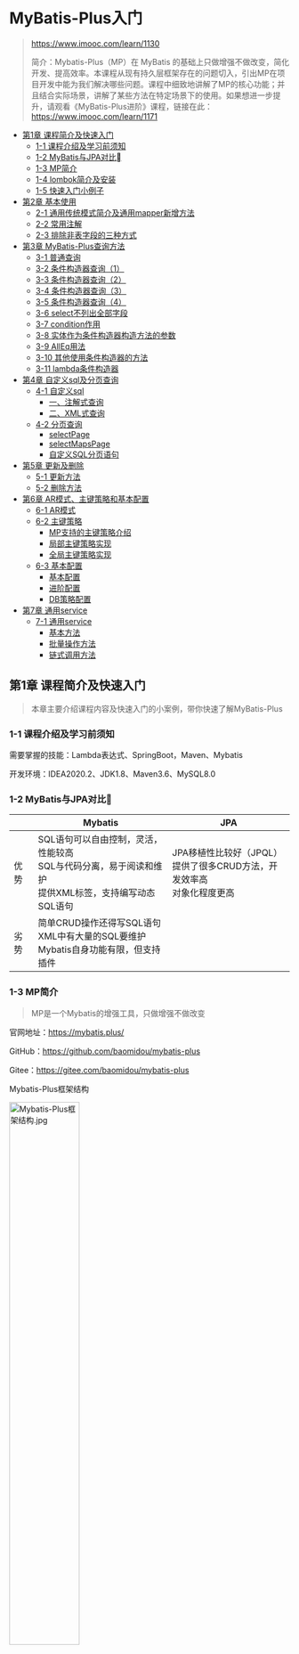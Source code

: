 # MyBatis-Plus入门

> https://www.imooc.com/learn/1130
>
> 简介：Mybatis-Plus（MP）在 MyBatis 的基础上只做增强不做改变，简化开发、提高效率。本课程从现有持久层框架存在的问题切入，引出MP在项目开发中能为我们解决哪些问题。课程中细致地讲解了MP的核心功能；并且结合实际场景，讲解了某些方法在特定场景下的使用。如果想进一步提升，请观看《MyBatis-Plus进阶》课程，链接在此：https://www.imooc.com/learn/1171

- [第1章 课程简介及快速入门](#第1章-课程简介及快速入门)
  - [1-1 课程介绍及学习前须知](#1-1-课程介绍及学习前须知)
  - [1-2 MyBatis与JPA对比](#1-2-mybatis与jpa对比)
  - [1-3 MP简介](#1-3-mp简介)
  - [1-4 lombok简介及安装](#1-4-lombok简介及安装)
  - [1-5 快速入门小例子](#1-5-快速入门小例子)
- [第2章 基本使用](#第2章-基本使用)
  - [2-1 通用传统模式简介及通用mapper新增方法](#2-1-通用传统模式简介及通用mapper新增方法)
  - [2-2 常用注解](#2-2-常用注解)
  - [2-3 排除非表字段的三种方式](#2-3-排除非表字段的三种方式)
- [第3章 MyBatis-Plus查询方法](#第3章-mybatis-plus查询方法)
  - [3-1 普通查询](#3-1-普通查询)
  - [3-2 条件构造器查询（1）](#3-2-条件构造器查询1)
  - [3-3 条件构造器查询（2）](#3-3-条件构造器查询2)
  - [3-4 条件构造器查询（3）](#3-4-条件构造器查询3)
  - [3-5 条件构造器查询（4）](#3-5-条件构造器查询4)
  - [3-6 select不列出全部字段](#3-6-select不列出全部字段)
  - [3-7 condition作用](#3-7-condition作用)
  - [3-8 实体作为条件构造器构造方法的参数](#3-8-实体作为条件构造器构造方法的参数)
  - [3-9 AllEq用法](#3-9-alleq用法)
  - [3-10 其他使用条件构造器的方法](#3-10-其他使用条件构造器的方法)
  - [3-11 lambda条件构造器](#3-11-lambda条件构造器)
- [第4章 自定义sql及分页查询](#第4章-自定义sql及分页查询)
  - [4-1 自定义sql](#4-1-自定义sql)
    - [一、注解式查询](#一注解式查询)
    - [二、XML式查询](#二xml式查询)
  - [4-2 分页查询](#4-2-分页查询)
    - [selectPage](#selectpage)
    - [selectMapsPage](#selectmapspage)
    - [自定义SQL分页语句](#自定义sql分页语句)
- [第5章 更新及删除](#第5章-更新及删除)
  - [5-1 更新方法](#5-1-更新方法)
  - [5-2 删除方法](#5-2-删除方法)
- [第6章 AR模式、主键策略和基本配置](#第6章-ar模式主键策略和基本配置)
  - [6-1 AR模式](#6-1-ar模式)
  - [6-2 主键策略](#6-2-主键策略)
    - [MP支持的主键策略介绍](#mp支持的主键策略介绍)
    - [局部主键策略实现](#局部主键策略实现)
    - [全局主键策略实现](#全局主键策略实现)
  - [6-3 基本配置](#6-3-基本配置)
    - [基本配置](#基本配置)
    - [进阶配置](#进阶配置)
    - [DB策略配置](#db策略配置)
- [第7章 通用service](#第7章-通用service)
  - [7-1 通用service](#7-1-通用service)
    - [基本方法](#基本方法)
    - [批量操作方法](#批量操作方法)
    - [链式调用方法](#链式调用方法)

## 第1章 课程简介及快速入门

> 本章主要介绍课程内容及快速入门的小案例，带你快速了解MyBatis-Plus

### 1-1 课程介绍及学习前须知

需要掌握的技能：Lambda表达式、SpringBoot，Maven、Mybatis

开发环境：IDEA2020.2、JDK1.8、Maven3.6、MySQL8.0

### 1-2 MyBatis与JPA对比

|      | Mybatis                                                      | JPA                                                          |
| ---- | ------------------------------------------------------------ | ------------------------------------------------------------ |
| 优势 | SQL语句可以自由控制，灵活，性能较高<br />SQL与代码分离，易于阅读和维护<br />提供XML标签，支持编写动态SQL语句 | JPA移植性比较好（JPQL）<br />提供了很多CRUD方法，开发效率高<br />对象化程度更高 |
| 劣势 | 简单CRUD操作还得写SQL语句<br />XML中有大量的SQL要维护<br />Mybatis自身功能有限，但支持插件 |                                                              |

### 1-3 MP简介

> MP是一个Mybatis的增强工具，只做增强不做改变

官网地址：https://mybatis.plus/

GitHub：https://github.com/baomidou/mybatis-plus

Gitee：https://gitee.com/baomidou/mybatis-plus

Mybatis-Plus框架结构

<img src="https://tva1.sinaimg.cn/large/0081Kckwgy1gk35gux3c4j310y0no43b.jpg" alt="Mybatis-Plus框架结构.jpg" width="50%;" />

[Mybatis-Plus特性](https://baomidou.com/guide/#%E7%89%B9%E6%80%A7)

- 无侵入、损耗小、强大的CRUD操作
- 支持Lambda形式调用、支持多种数据库
- 支持主键自动生成、支持ActiveRecord模式
- 支持自定义全局通用操作、支持关键词自动转义
- 内置代码生成器、内置分页插件、内置性能分析插件
- 内置全局拦截插件、内置SQL注入剥离器

### 1-4 lombok简介及安装

### 1-5 快速入门小例子

流程：建库建表、引入依赖、配置、编码、测试

1. 建库建表

   ```mysql
   DROP DATABASE IF EXISTS `1130-mybatis-plus01`;
   CREATE DATABASE `1130-mybatis-plus01`;
   use `1130-mybatis-plus01`;
   
   -- 创建用户表
   DROP TABLE IF EXISTS user;
   CREATE TABLE user
   (
     id          BIGINT(20) PRIMARY KEY NOT NULL COMMENT '主键',
     name        VARCHAR(30) DEFAULT NULL COMMENT '姓名',
     age         INT(11)     DEFAULT NULL COMMENT '年龄',
     email       VARCHAR(50) DEFAULT NULL COMMENT '邮箱',
     manager_id  BIGINT(20)  DEFAULT NULL COMMENT '直属上级id',
     create_time DATETIME    DEFAULT NULL COMMENT '创建时间',
     CONSTRAINT manager_fk FOREIGN KEY (manager_id) REFERENCES user (id)
   ) ENGINE = INNODB CHARSET = UTF8;
   
   -- 初始化数据
   INSERT INTO user (id, name, age, email, manager_id, create_time)
   VALUES (1087982257332887553, '大boss', 40, 'boss@baomidou.com', NULL, '2019-01-11 14:20:20'),
          (1088248166370832385, '王天风', 25, 'wtf@baomidou.com', 1087982257332887553, '2019-02-05 11:12:22'),
          (1088250446457389058, '李艺伟', 28, 'lyw@baomidou.com', 1088248166370832385, '2019-02-14 08:31:16'),
          (1094590409767661570, '张雨琪', 31, 'zjq@baomidou.com', 1088248166370832385, '2019-01-14 09:15:15'),
          (1094592041087729666, '刘红雨', 32, 'lhm@baomidou.com', 1088248166370832385, '2019-01-14 09:48:16');
   
   ```

2. 引入依赖

   ```xml
   <dependency>
     <groupId>org.projectlombok</groupId>
     <artifactId>lombok</artifactId>
     <optional>true</optional>
   </dependency>
   <dependency>
     <groupId>com.baomidou</groupId>
     <artifactId>mybatis-plus-boot-starter</artifactId>
     <version>3.4.0</version>
   </dependency>
   <dependency>
     <groupId>mysql</groupId>
     <artifactId>mysql-connector-java</artifactId>
   </dependency>
   ```

3. 配置

   ```yaml
   spring:
     datasource:
       driver-class-name: com.mysql.cj.jdbc.Driver
       url: jdbc:mysql://localhost:3306/1130-mybatis-plus01?useSSL=false&serverTimezone=GMT%2B8
       username: root
       password: 123456
   ```

4. 编码

   ```java
   @Data
   @AllArgsConstructor
   public class User {
     private Long id; // 主键
     private String name; // 姓名
     private Integer age; // 年龄
     private String email; // 邮箱
     private Long managerId; // 直属上级
     private LocalDate createTime; // 创建时间
   }
   ```

   ```java
   @Mapper
   public interface UserMapper extends BaseMapper<User> {
   }
   ```

5. 测试

   ```java
   @Autowired
   private UserMapper userMapper;
   ```

   ```java
   // 参数为null表示查询全部数据
   List<User> userList = userMapper.selectList(null);
   Assertions.assertEquals(5, userList.size());
   userList.forEach(System.out::println);
   ```

## 第2章 基本使用

> 本章介绍MyBatis-Plus的通用Mapper方式、常用注解及排除非表字段的三种方式。

### 2-1 通用传统模式简介及通用mapper新增方法

SSM传统编程模式

> 接口中写抽象方法、XML或注解写SQL、Service中调用接口、Controller中调用

```yaml
## 日志配置
logging:
  level:
    root: warn
    com.tuyrk.mybatisplus.crud.dao: trace
  pattern:
    console: '%p%m%n'
```

```java
User user = new User(null, "刘明强", 31, null, 1088248166370832385L, LocalDate.now());
int rows = userMapper.insert(user);
Assertions.assertEquals(1, rows);
```

### 2-2 常用注解

```mysql
## 更改表名
rename table user to mp_user;
## 更改主键名称
alter table mp_user change id user_id bigint not null comment '主键';
```

```java
@Data
@AllArgsConstructor
@TableName("mp_user")
public class User {
  // @TableId("user_id")
  // private Long id;
  @TableId
  private Long userId; // 主键
  @TableField("name")
  private String realName; // 姓名
  private Integer age; // 年龄
  private String email; // 邮箱
  private Long managerId; // 直属上级
  private LocalDate createTime; // 创建时间
}
```

### 2-3 排除非表字段的三种方式

> 插入操作时，忽略实体类中存在但数据库中不存在的字段

```java
private transient String remark; // 备注
```

```java
private static String remark; // 备注
public static String getRemark() { return remark; }
public static void setRemark(String remark) { User.remark = remark; }
```

```java
@TableField(exist = false)
private String remark; // 备注
```

## 第3章 MyBatis-Plus查询方法

> 本章主要介绍MyBatis-Plus查询的主要内容，包括**普通查询**、**条件构造器查询**、**select不列出全部字段查询**等内容。

### 3-1 普通查询

- selectById

  ```java
  User user = userMapper.selectById(1094590409767661570L);
  Assertions.assertEquals(1094590409767661570L, user.getId());
  ```

- selectById

  ```java
  List<Long> ids = Arrays.asList(1094590409767661570L, 1088248166370832385L, 1094592041087729666L);
  List<User> userList = userMapper.selectBatchIds(ids); // 查询
  userList.forEach(System.out::println); // 打印
  ```
  
- selectByMap
  
  ```java
  HashMap<String, Object> columnMap = new HashMap<>();
  columnMap.put("name", "王天风");
  columnMap.put("age", 25);
  // where name='王天风' and age=25
  // key为列名，而不是实体的属性名
  List<User> userList = userMapper.selectByMap(columnMap); // 查询
  userList.forEach(System.out::println);
  ```

### 3-2 条件构造器查询（1）

AbstractWrapper

1. 名字中包含雨并且年龄小于40

   ```mysql
   name like '%雨%' and age<40
   ```
   
   ```java
   QueryWrapper<User> queryWrapper = new QueryWrapper<>();
   // QueryWrapper<Object> queryWrapper = Wrappers.query();
   queryWrapper.like("name", "雨").lt("age", 40);
   List<User> userList = userMapper.selectList(queryWrapper); // 查询
   userList.forEach(System.out::println);
   ```
   
2. 名字中包含雨年并且龄大于等于20且小于等于40并且email不为空

   ```mysql
   name like '%雨%' and age between 20 and 40 and email is not null
   ```

   ```java
   queryWrapper.like("name", "雨").between("age", 20, 40).isNotNull("email");
   ```

3. 名字为王姓或者年龄大于等于25，按照年龄降序排列，年龄相同按照id升序排列

   ```mysql
   name like '王%' or age>=25 order by age desc,id asc
   ```

   ```java
   queryWrapper.likeRight("name", "王").or().ge("age", 25).orderByDesc("age").orderByAsc("id");
   ```

### 3-3 条件构造器查询（2）

4. 创建日期为2019年2月14日并且直属上级为名字为王姓

   ```mysql
   date_format(create_time,'%Y-%m-%d')='2019-02-14' 
   and manager_id in (select id from user where name like '王%')
   ```

   ```java
   queryWrapper.apply("date_format(create_time, '%Y-%m-%d') = {0}", "2020-10-27")
     .inSql("manager_id", "select id from user where name like '王%'");
   ```

   {0}可以防止SQL注入

### 3-4 条件构造器查询（3）

5. 名字为王姓并且（年龄小于40或邮箱不为空）

   ```mysql
   name like '王%' and (age<40 or email is not null)
   ```

   ```java
   queryWrapper.likeRight("name", "王")
     .and(qw -> qw.lt("age", 40).or().isNotNull("email"));
   ```
   
6. 名字为王姓或者（年龄小于40并且年龄大于20并且邮箱不为空）

   ```mysql
   name like '王%' or (age<40 and age>20 and email is not null)
   ```

   ```java
   queryWrapper.likeRight("name", "王")
     .or(qw -> qw.lt("age", 40).gt("age", 20).isNotNull("email"));
   ```

### 3-5 条件构造器查询（4）

7. （年龄小于40或邮箱不为空）并且名字为王姓

   ```mysql
   (age<40 or email is not null) and name like '王%'
   ```

   ```java
   queryWrapper.nested(qw -> qw.lt("age", 40).or().isNotNull("email"))
     .likeRight("name", "王");
   ```

8. 年龄为30、31、34、35

   ```mysql
   age in (30、31、34、35)
   ```

   ```java
   queryWrapper.in("age", Arrays.asList(30, 31, 34, 35));
   ```

9. 只返回满足条件的其中一条语句即可

   ```mysql
   limit 1
   ```

   ```java
   queryWrapper.in("age", Arrays.asList(30, 31, 34, 35)).last("limit 1");
   ```

### 3-6 select不列出全部字段

10. 名字中包含雨并且年龄小于40(需求1加强版)

    - 仅列出某些字段

      ```mysql
      select id, name from user
         where name like '%雨%' and age < 40;
      ```

      ```java
      queryWrapper.select("id", "name")
        .like("name", "雨").lt("age", 40);
      ```

      注：使用Lombok时，添加了@AllArgsConstructor将会没有无参构造函数，需要添加@NoArgsConstructor，否则使用.select()会抛出异常

    - 排除某些字段

      ```mysql
      select id, name, age, email
         from user
         where name like '%雨%' and age < 40;
      ```

      ```java
      queryWrapper.select(User.class, info -> {
        return !Objects.equals("manager_id", info.getColumn())
          && !Objects.equals("create_time", info.getColumn());
      }).like("name", "雨").lt("age", 40);
      ```

### 3-7 condition作用

> 是否将其作为查询条件加入到执行的SQL语句。true是,false否

```java
if (StringUtils.isNotBlank(name)) {
  queryWrapper.like("name", name);
}
if (StringUtils.isNotBlank(email)) {
  queryWrapper.like("email", email);
}
```

```java
queryWrapper.like(StringUtils.isNotBlank(name), "name", name)
  .like(StringUtils.isNotBlank(email), "email", email);
```

### 3-8 实体作为条件构造器构造方法的参数

> 使用实体作为条件构造器构造方法的参数时，将实体中**不为空**的属性值作为条件**默认等值**方式进行查询

可使用如下注解修改默认等值的查询方式

```java
@TableField(condition = SqlCondition.LIKE)
private String name; // 姓名
@TableField(condition = "%s&lt;#{%s}") // <
private Integer age; // 年龄
```

```java
User user = new User();
user.setName("刘红雨");
user.setAge(32);
QueryWrapper<User> queryWrapper = new QueryWrapper<>(user);

queryWrapper.like("name", "雨").lt("age", 40);
```

### 3-9 AllEq用法

[allEq](https://mybatis.plus/guide/wrapper.html#alleq)

> `params` : `key`为数据库字段名,`value`为字段值
>
> `null2IsNull` : 为`true`则在`map`的`value`为`null`时调用 [isNull](https://mybatis.plus/guide/wrapper.html#isnull) 方法,为`false`时则忽略`value`为`null`的
>
> `filter` : 过滤函数,是否允许字段传入比对条件中

```java
allEq(Map<R, V> params)
allEq(Map<R, V> params, boolean null2IsNull)
allEq(boolean condition, Map<R, V> params, boolean null2IsNull)
allEq(BiPredicate<R, V> filter, Map<R, V> params)
```

```java
QueryWrapper<User> queryWrapper = new QueryWrapper<>();
Map<String, Object> params = new HashMap<>();
params.put("name", "王天风");
params.put("age", null);

queryWrapper.allEq(params, false);
List<User> userList1 = userMapper.selectList(queryWrapper);
userList1.forEach(System.out::println);

queryWrapper.clear();

queryWrapper.allEq((k, v) -> !Objects.equals("name", k), params);
List<User> userList2 = userMapper.selectList(queryWrapper);
userList2.forEach(System.out::println);
```

### 3-10 其他使用条件构造器的方法

11. 按照直属上级分组，查询每组的平均年龄、最大年龄、最小年龄。并且只取年龄总和小于500的组。

    ```mysql
    select avg(age) avg_age, min(age) min_age, max(age) max_age
    from user
    group by manager_id
    having sum(age) < 500;
    
    ```

1. selectMaps

2. selectObjs

   只返回第一个字段的值

3. selectCount

   查询总记录数

4. selectOne

   查询一条记录，可以为null，不能为多条数据

### 3-11 lambda条件构造器

```java
// LambdaQueryWrapper<User> lambdaQuery = new QueryWrapper<User>().lambda();
// LambdaQueryWrapper<User> lambdaQuery = new LambdaQueryWrapper<>();
// LambdaQueryWrapper<User> lambdaQuery = Wrappers.lambdaQuery(User.class);
LambdaQueryWrapper<User> lambdaQuery = Wrappers.lambdaQuery();
```

```java
lambdaQuery.like(User::getName, "雨").lt(User::getAge, 40);
```

```java
lambdaQuery.likeRight(User::getAge, "王")
  .and(lqw -> lqw.lt(User::getAge, 40).or().isNotNull(User::getEmail));
```

```java
List<User> userList3 = new LambdaQueryChainWrapper<>(userMapper)
  .like(User::getName, "雨").ge(User::getAge, 20).list();
```

## 第4章 自定义sql及分页查询

> 本章介绍MyBatis-Plus中自定义sql和分页查询的内容。

### 4-1 自定义sql

#### 一、注解式查询

UserMapper.java

```java
@Select("select * from user ${ew.customSqlSegment}")
List<User> selectAll(@Param(com.baomidou.mybatisplus.core.toolkit.Constants.WRAPPER)
                     Wrapper<User> wrapper);
```

Test.java

```java
lambdaQuery.like(User::getName, "雨").lt(User::getAge, 40);
List<User> userList1 = userMapper.selectAllByAnnotation(lambdaQuery);
```

#### 二、XML式查询

UserMapper.java

```java
List<User> selectAllByXml(@Param(com.baomidou.mybatisplus.core.toolkit.Constants.WRAPPER)
                          Wrapper<User> wrapper);
```

application.yml

```java
mybatis-plus:
  mapper-locations:
    - classpath*:/mapper/**/*.xml
```

UserMapper.xml

```xml
<select id="selectAllByXml" resultType="com.tuyrk.mybatisplus.quickstart.entity.User">
  select * from user ${ew.customSqlSegment}
</select>
```

Test.java

```java
lambdaQuery.like(User::getName, "雨").lt(User::getAge, 40);
List<User> userList1 = userMapper.selectAllByXml(lambdaQuery);
```

### 4-2 分页查询

```java
@Configuration
public class MybatisPlusConfig {
  @Bean
  public PaginationInterceptor paginationInterceptor() {
    return new PaginationInterceptor();
  }
}
```

#### selectPage

```java
Page<User> page = new Page<>(1, 2);
Page<User> userIPage = userMapper.selectPage(page, lambdaQuery);

System.out.println("总页数：" + userIPage.getPages());
System.out.println("总记录数：" + userIPage.getTotal());
List<User> userList = userIPage.getRecords();
```

#### selectMapsPage

```java
Page<Map<String, Object>> page = new Page<>(1, 2, false);
Page<Map<String, Object>> mapsPage = userMapper.selectMapsPage(page, lambdaQuery);
```

#### 自定义SQL分页语句

UserMapper.java

```java
IPage<User> selectUserPage(Page<User> page, @Param(com.baomidou.mybatisplus.core.toolkit.Constants.WRAPPER)
                           Wrapper<User> wrapper);
```

UserMapper.xml

```xml
<select id="selectUserPage" resultType="com.tuyrk.mybatisplus.quickstart.entity.User">
  select * from user ${ew.customSqlSegment}
</select>
```

Test.java

```java
Page<User> page = new Page<>(1, 2);
IPage<User> userIPage = userMapper.selectUserPage(page, lambdaQuery);
```

## 第5章 更新及删除

> 介绍MyBatis-Plus中更新和删除功能的使用。

### 5-1 更新方法

- 根据ID更新
- 以条件构造器作为参数的更新方法
- 条件构造器中set方法使用

1. 根据ID更新

   ```java
   User user = new User();
   user.setId(1088248166370832385L); // where 
   user.setAge(26); // set
   user.setEmail("wtf2@baomidou.com"); // set
   
   int rows = userMapper.updateById(user);
   ```

2. 以条件构造器作为参数的更新方法

   ```java
   UpdateWrapper<User> updateWrapper = Wrappers.update(); // where
   updateWrapper.eq("name", "李艺伟").eq("age", 28);
   
   User user = new User(); // set
   user.setEmail("lyw2020@baomidou.com");
   user.setAge(29);
   
   int rows = userMapper.update(user, updateWrapper);
   ```

   ```java
   User whereUser = new User();
   whereUser.setName("李艺伟");
   UpdateWrapper<User> updateWrapper = Wrappers.update(whereUser); // where
   updateWrapper.eq("name", "李艺伟").eq("age", 28);
   
   User user = new User(); // set
   user.setEmail("lyw2020@baomidou.com");
   user.setAge(29);
   
   int rows = userMapper.update(user, updateWrapper);
   ```

3. 条件构造器中set方法使用

   ```java
   UpdateWrapper<User> updateWrapper = Wrappers.update();
   updateWrapper.eq("name", "李艺伟").eq("age", 29) // where
     .set("age", 30); // set
   int rows = userMapper.update(null, updateWrapper);
   ```

4. 条件构造器Lambda条件参数

   ```java
   LambdaUpdateWrapper<User> lambdaUpdate = Wrappers.lambdaUpdate();
   lambdaUpdate.eq(User::getName, "李艺伟").eq(User::getAge, 30)
     .set(User::getAge, 31);
   int rows = userMapper.update(null, lambdaUpdate);
   ```

5. 条件构造器Lambda条件参数链式更新调用

   ```java
   boolean rows = ChainWrappers.lambdaUpdateChain(userMapper)
     .eq(User::getName, "李艺伟").eq(User::getAge, 30)
     .set(User::getAge, 31)
     .update();
   ```

### 5-2 删除方法

- 根据ID删除
- 其他普通删除方法
- 以条件构造器为参数的删除方法

1. 根据ID删除

   ```java
   int rows = userMapper.deleteById(1322819611623723009L);
   ```

2. 根据map参数删除

   ```java
   HashMap<String, Object> columnMap = new HashMap<>();
   columnMap.put("name", "刘明强");
   columnMap.put("age", 25);
   int rows = userMapper.deleteByMap(columnMap);
   ```

3. 根据ID集合删除

   ```java
   int rows = userMapper.deleteBatchIds(Arrays.asList(1321099776439136258L, 1321100685084811265L, 1321100748422971393L));
   ```

4. 以条件构造器为参数的删除方法

   ```java
   LambdaQueryWrapper<User> lambdaQuery = Wrappers.lambdaQuery();
   lambdaQuery.eq(User::getAge, 27).or().gt(User::getAge, 41);
   int rows = userMapper.delete(lambdaQuery);
   ```

## 第6章 AR模式、主键策略和基本配置

> 本章介绍MyBatis-Plus中的AR模式、主键策略和基本配置等内容。

### 6-1 AR模式

ActiveRecord模式

- AR模式简介：活动记录，领域模型模式

- MP中AR模式的实现

1. 在实体类继承Model，并添加serialVersionUID

   ```java
   @Data
   @EqualsAndHashCode(callSuper = false)
   public class User extends Model<User> {
     private static final long serialVersionUID = -3116126971888623558L;
     // ... //
   }
   ```

2. insert

   ```java
   User user = new User();
   // user.setXXX();
   boolean insert = user.insert();
   ```

3. selectById

   > user != userSelect

   ```java
   User user = new User();
   User userSelect = user.selectById(1322869223491497986L);
   ```

   ```java
   User user = new User();
   user.setId(1322869223491497986L);
   User userSelect = user.selectById();
   ```

4. updateById

   ```java
   User user = new User();
   user.setId(1322869223491497986L); // where
   user.setName("张草草"); // set
   boolean update = user.updateById();
   ```

5. deleteById

   ```java
   User user = new User();
   boolean update = user.deleteById(1322869223491497986L);
   ```

6. insertOrUpdate

   > user有id则执行更新操作，没有id则执行插入操作

   ```java
   User user = new User();
   user.setId(1322871394721492993L);
   // user.setXXX();
   boolean insert = user.insertOrUpdate();
   ```

### 6-2 主键策略

#### MP支持的主键策略介绍

```java
@Getter
@AllArgsConstructor
public enum IdType {
  AUTO(0), // 数据库ID自增
  NONE(1), // 该类型为未设置主键类型(将跟随全局)
  INPUT(2), // 用户输入ID，该类型可以通过自己注册自动填充插件进行填充
  ASSIGN_ID(3), ASSIGN_UUID(4),
  @Deprecated ID_WORKER(3),
  @Deprecated ID_WORKER_STR(3),
  @Deprecated UUID(4);

  private final int key;
}
```

#### 局部主键策略实现

```java
@TableId(type = IdType.NONE)
private Long id;
```

#### 全局主键策略实现

```yaml
mybatis-plus:
  global-config:
    db-config:
      id-type: none
```

注：局部主键策略优于全局主键策略

### 6-3 基本配置

#### 基本配置

1. [configLocation](https://baomidou.com/config/#configlocation)

   ```yaml
   mybatis-plus:
     config-location: classpath*:/mybatis-config.xml
   ```

   ```xml
   <!-- mybatis-config.xml -->
   <?xml version="1.0" encoding="UTF-8" ?>
   <!DOCTYPE configuration
           PUBLIC "-//mybatis.org//DTD Config 3.0//EN" "http://mybatis.org/dtd/mybatis-3-config.dtd">
   <configuration>
   </configuration>
   ```

2. [mapperLocations](https://baomidou.com/config/#mapperlocations)

   > Maven 多模块项目的扫描路径需以 classpath*: 开头 （即加载多个 jar 包下的 XML 文件）

   ```xml
   <?xml version="1.0" encoding="UTF-8" ?>
   <!DOCTYPE mapper
           PUBLIC "-//mybatis.org//DTD Mapper 3.0//EN" "http://mybatis.org/dtd/mybatis-3-mapper.dtd">
   <mapper namespace="">
   </mapper>
   ```

3. [typeAliasesPackage](https://baomidou.com/config/#typealiasespackage)

   > MyBaits 别名包扫描路径，通过该属性可以给包中的类注册别名，注册后在 Mapper 对应的 XML 文件中可以直接使用类名，而不用使用全限定的类名(即 XML 中调用的时候不用包含包名)

   ```yaml
   mybatis-plus:
     type-aliases-package: com.tuyrk.mybatisplus.quickstart.entity
   ```

#### 进阶配置

1. [mapUnderscoreToCamelCase](https://baomidou.com/config/#configuration)

   > 是否开启自动驼峰命名规则（camel case）映射。默认为true，原生Mybatis默认为false

   ```yaml
   mybatis-plus:
     # config-location: classpath:mybatis-config.xml
     configuration:
       map-underscore-to-camel-case: true
   ```

   注：configuration和configLocation不能同时配置，否则会报错

#### DB策略配置

1. [insertStrategy](https://baomidou.com/config/#insertstrategy)

   ```java
   public enum FieldStrategy {
     IGNORED, // 忽略判断
     NOT_NULL, // 非NULL判断
     NOT_EMPTY, // 非空判断(只对字符串类型字段,其他类型字段依然为非NULL判断)
     DEFAULT, // 默认的,一般只用于注解里。在全局里代表NOT_NULL；在注解里代表跟随全局
     NEVER; // 不加入SQL
   }
   ```

   全局配置

   ```yaml
   mybatis-plus:
     global-config:
       db-config:
         insert-strategy: ignored
   ```

   局部配置

   ```java
   @TableField(insertStrategy = FieldStrategy.NOT_EMPTY)
   private String email;
   ```

2. [idType](https://baomidou.com/config/#idtype)

   > 全局默认主键类型

3. [tablePrefix](https://baomidou.com/config/#tableprefix)

   > 表名前缀

   ```yaml
   mybatis-plus:
     global-config:
       db-config:
         table-prefix: mp_
   ```

   ```mysql
   SELECT * FROM mp_user;
   ```

4. [tableUnderline](https://baomidou.com/config/#tableunderline)

   > 表名是否使用驼峰转下划线命名,只对表名生效

## 第7章 通用service

> 本章介绍通用service的内容。

### 7-1 通用service

```java
public interface UserService extends IService<User> {
}
```

```java
@Service
public class UserServiceImpl extends ServiceImpl<UserMapper, User> implements UserService {
}
```

#### 基本方法

1. getOne

   ```java
   LambdaQueryWrapper<User> lambdaQuery = Wrappers.lambdaQuery();
   lambdaQuery.gt(User::getAge, 25);
   User user1 = userService.getOne(lambdaQuery, false); // SUCCESS
   User user2 = userService.getOne(lambdaQuery); // TooManyResultsException
   ```

#### 批量操作方法

1. saveBatch
2. saveOrUpdateBatch

#### 链式调用方法

1. 链式查询

   ```java
   List<User> userList = userService.lambdaQuery()
     .gt(User::getAge, 25).like(User::getName, "雨") // where
     .list();
   ```

2. 链式更新

   ```java
   boolean update = userService.lambdaUpdate()
     .ge(User::getAge, 25) // where
     .set(User::getAge, 26) // set
     .update();
   ```

3. 链式删除

   ```java
   boolean remove = userService.lambdaUpdate()
     .ge(User::getAge, 25)
     .remove();
   ```

   

